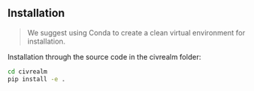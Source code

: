 ## Installation
> We suggest using Conda to create a clean virtual environment for installation.

Installation through the source code in the civrealm folder:

```bash
cd civrealm
pip install -e .
```